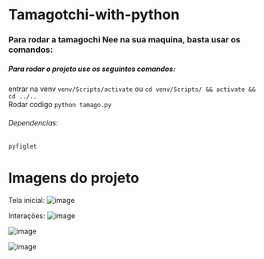 # Tamagotchi-with-python

### Para rodar a tamagochi Nee na sua maquina, basta usar os comandos:

##### Para rodar o projeto use os seguintes comandos:

entrar na venv `venv/Scripts/activate` ou `cd venv/Scripts/ && activate && cd ../..`  
Rodar codigo `python tamago.py`

###### Dependencias:
`pyfiglet`

# Imagens do projeto

Tela inicial:
![image](https://github.com/othonkayque/Tamagotchi-with-python/assets/46401442/19805eeb-3c47-4712-b6d3-3df626ab7af9)

Interações:
![image](https://github.com/othonkayque/Tamagotchi-with-python/assets/46401442/6727fc2b-a1fb-455a-a2b4-c10614901c4b)

![image](https://github.com/othonkayque/Tamagotchi-with-python/assets/46401442/0493a23c-1790-4652-b92d-fd4ff562a091)


![image](https://github.com/othonkayque/Tamagotchi-with-python/assets/46401442/3ab61b36-3035-4309-a304-bf9995ac83f8)


